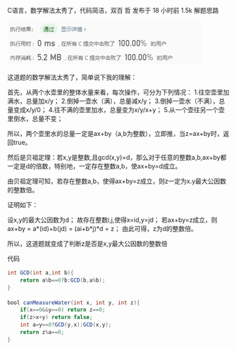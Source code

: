 C语言，数学解法太秀了，代码简洁，双百
哲
发布于 18 小时前
1.5k
解题思路

![](mdImg/2020-03-22-10-27-36.png)

这道题的数学解法太秀了，简单说下我的理解：

首先，从两个水壶里的整体水量来看，每次操作，可分为下列情况：
1.往空壶里加满水，总量加x/y；
2.倒掉一壶水（满），总量减x/y；
3.倒掉一壶水（不满），总量变成x/y/0；
4.往不满的壶里加水，总量变为x/y/x+y；
5.从一个壶往另一个壶里倒水，总量不变；

所以，两个壶里水的总量一定是ax+by（a,b为整数），立即推，当z=ax+by时，返回true。

然后是贝祖定理：若x,y是整数,且gcd(x,y)=d，那么对于任意的整数a,b,ax+by都一定是d的倍数，特别地，一定存在整数a,b，使ax+by=d成立。

由贝祖定理可知，若存在整数a,b，使得ax+by=z成立，则z一定为x.y最大公因数的整数倍。

证明如下：

设x,y的最大公因数为d；
故存在整数i,j,使得x=id,y=jd；
若ax+by=z成立，则
ax+by = a*(id)+b(jd) = (ai+b*j)*d = z；
由此可得，z为d的整数倍。

所以，这道题就变成了判断z是否是x,y最大公因数的整数倍

代码
```java
int GCD(int a,int b){
    return a%b==0?b:GCD(b,a%b);
}

bool canMeasureWater(int x, int y, int z){
    if(x==0&&y==0) return z==0;
    if(z>x+y) return false;
    int a=y==0?GCD(y,x):GCD(x,y);
    return z%a==0;
}
```